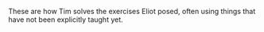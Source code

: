 These are how Tim solves the exercises Eliot posed, often using things that have not been explicitly taught yet.